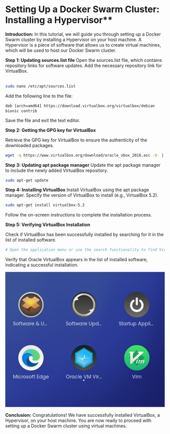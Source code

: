 # Setting Up a Docker Swarm Cluster: Installing a Hypervisor**


**Introduction:**
In this tutorial, we will guide you through setting up a Docker Swarm cluster by installing a Hypervisor on your host machine. A Hypervisor is a piece of software that allows us to create virtual machines, which will be used to host our Docker Swarm cluster.

**Step 1: Updating sources.list file**
Open the sources.list file, which contains repository links for software updates. Add the necessary repository link for VirtualBox.

```bash

sudo nano /etc/apt/sources.list
```

Add the following line to the file:

```
deb [arch=amd64] https://download.virtualbox.org/virtualbox/debian bionic contrib
```

Save the file and exit the text editor.

**Step 2: Getting the GPG key for VirtualBox**

Retrieve the GPG key for VirtualBox to ensure the authenticity of the downloaded packages.

```bash
wget -q https://www.virtualbox.org/download/oracle_vbox_2016.asc -O- | sudo apt-key add -
```

**Step 3: Updating apt package manager**
Update the apt package manager to include the newly added VirtualBox repository.

```bash
sudo apt-get update
```

**Step 4: Installing VirtualBox**
Install VirtualBox using the apt package manager. Specify the version of VirtualBox to install (e.g., VirtualBox 5.2).

```bash
sudo apt-get install virtualbox-5.2
```

Follow the on-screen instructions to complete the installation process.

**Step 5: Verifying VirtualBox Installation**

Check if VirtualBox has been successfully installed by searching for it in the list of installed software.

```bash
# Open the application menu or use the search functionality to find VirtualBox
```
Verify that Oracle VirtualBox appears in the list of installed software, indicating a successful installation.

![virtualbox](./images/4.png)

**Conclusion:**
Congratulations! We have successfully installed VirtualBox, a Hypervisor, on your host machine. You are now ready to proceed with setting up a Docker Swarm cluster using virtual machines.

